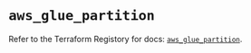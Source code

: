 # `aws_glue_partition`

Refer to the Terraform Registory for docs: [`aws_glue_partition`](https://registry.terraform.io/providers/hashicorp/aws/4.64.0/docs/resources/glue_partition).
